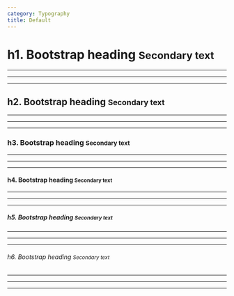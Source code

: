 ```yaml
---
category: Typography
title: Default
---
```

<h1>h1. Bootstrap heading <small>Secondary text</small></h1>
<hr class="docs-block-text"/>
<hr class="docs-block-text-small"/>
<hr class="docs-block-text-medium"/>
<h2>h2. Bootstrap heading <small>Secondary text</small></h2>
<hr class="docs-block-text"/>
<hr class="docs-block-text-small"/>
<hr class="docs-block-text-medium"/>
<h3>h3. Bootstrap heading <small>Secondary text</small></h3>
<hr class="docs-block-text"/>
<hr class="docs-block-text-small"/>
<hr class="docs-block-text-medium"/>
<h4>h4. Bootstrap heading <small>Secondary text</small></h4>
<hr class="docs-block-text"/>
<hr class="docs-block-text-small"/>
<hr class="docs-block-text-medium"/>
<h5>h5. Bootstrap heading <small>Secondary text</small></h5>
<hr class="docs-block-text"/>
<hr class="docs-block-text-small"/>
<hr class="docs-block-text-medium"/>
<h6>h6. Bootstrap heading <small>Secondary text</small></h6>
<hr class="docs-block-text"/>
<hr class="docs-block-text-small"/>
<hr class="docs-block-text-medium"/>
